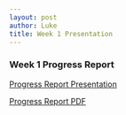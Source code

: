 ```yaml
---
layout: post
author: Luke
title: Week 1 Presentation
---
```


### Week 1 Progress Report

[Progress Report Presentation]({{site.url}}/assets/pptx/progress-week-1.pptx)

[Progress Report PDF]({{site.url}}/assets/pdfs/progress-week-1.pdf)
